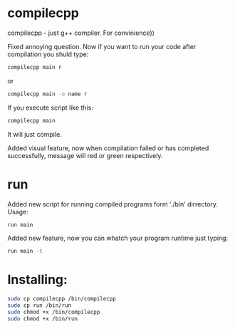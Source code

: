 # compilecpp

compilecpp - just g++ compiler. For convinience))

Fixed annoying question. Now if you want to run your code after compilation you shuld type:

```bash
compilecpp main r
```
or
```bash
compilecpp main -o name r
```
If you execute script like this:
```bash
compilecpp main
```
It will just compile.

Added visual feature, now when compilation failed or has completed successfully, message will red or green respectively.
# run
Added new script for running compiled programs form './bin' dirrectory.
Usage:
```bash
run main
```
Added new feature, now you can whatch your program runtime just typing:
```bash
run main -t
```

# Installing:

```bash
sudo cp compilecpp /bin/compilecpp
sudo cp run /bin/run
sudo chmod +x /bin/compilecpp
sudo chmod +x /bin/run
```

